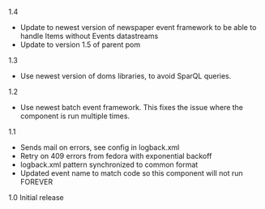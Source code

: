 1.4
* Update to newest version of newspaper event framework to be able to handle Items without Events datastreams
* Update to version 1.5 of parent pom

1.3
 * Use newest version of doms libraries, to avoid SparQL queries.

1.2
 * Use newest batch event framework. This fixes the issue where the component is run multiple times.

1.1
 * Sends mail on errors, see config in logback.xml
 * Retry on 409 errors from fedora with exponential backoff
 * logback.xml pattern synchronized to common format
 * Updated event name to match code so this component will not run FOREVER

1.0
Initial release
